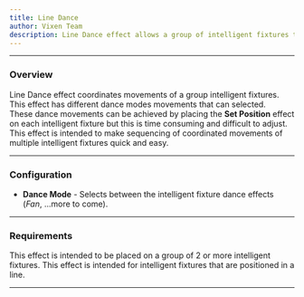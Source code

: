 ```yaml
---
title: Line Dance
author: Vixen Team
description: Line Dance effect allows a group of intelligent fixtures to make coordinated movements (dance).
---
```


---

### Overview

Line Dance effect coordinates movements of a group intelligent fixtures.
This effect has different dance modes movements that can selected.  
These dance movements can be achieved by placing the **Set Position** effect on each intelligent fixture but this is 
time consuming and difficult to adjust.  This effect is intended to make sequencing of coordinated movements of multiple 
intelligent fixtures quick and easy.

---

### Configuration

* **Dance Mode** - Selects between the intelligent fixture dance effects (_Fan_, ...more to come).

---

### Requirements

This effect is intended to be placed on a group of 2 or more intelligent fixtures.
This effect is intended for intelligent fixtures that are positioned in a line.

---







